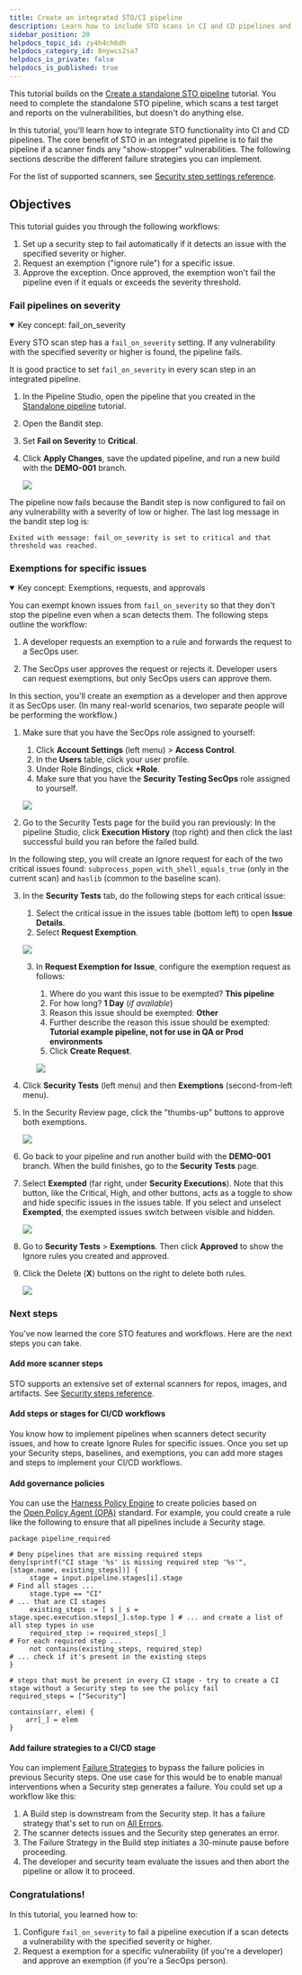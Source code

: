 ```yaml
---
title: Create an integrated STO/CI pipeline
description: Learn how to include STO scans in CI and CD pipelines and stop builds when STO finds any "show-stopper" vulnerabilities.
sidebar_position: 20
helpdocs_topic_id: zy4h4ch6dh
helpdocs_category_id: 8nywcs2sa7
helpdocs_is_private: false
helpdocs_is_published: true
---
```


This tutorial builds on the [Create a standalone STO pipeline](/tutorials/security-tests/standalone-pipeline) tutorial. You need to complete the standalone STO pipeline, which  scans a test target and reports on the vulnerabilities, but doesn't do anything else.

In this tutorial, you'll learn how to integrate STO functionality into CI and CD pipelines. The core benefit of STO in an integrated pipeline is to fail the pipeline if a scanner finds any "show-stopper" vulnerabilities. The following sections describe the different failure strategies you can implement.

For the list of supported scanners, see [Security step settings reference](/docs/security-testing-orchestration/sto-techref-category/security-step-settings-reference).

## Objectives

This tutorial guides you through the following workflows:

1. Set up a security step to fail automatically if it detects an issue with the specified severity or higher.
2. Request an exemption ("ignore rule") for a specific issue.
3. Approve the exception. Once approved, the exemption won't fail the pipeline even if it equals or exceeds the severity threshold.

<!-- 
<details open><summary> Review: Security Testing roles</summary>

Harness includes two RBAC roles specifically for STO users:

* **Developer** role — Permissions needed for developer workflows. Developers can request exemptions but can't approve them. 
* **SecOps** role — Permissions needed for Security Operations staff. Only SecOps users can approve exemption requests. 

For more information, go to [Add Security Testing roles](/docs/security-testing-orchestration/onboard-sto/set-up-harness-for-sto#add-security-testing-roles).

</details>

-->


### Fail pipelines on severity

<details open><summary> Key concept: fail_on_severity</summary> 

Every STO scan step has a `fail_on_severity` setting. If any vulnerability with the specified severity or higher is found, the pipeline fails.

It is good practice to set `fail_on_severity` in every scan step in an integrated pipeline.

</details>

1. In the Pipeline Studio, open the pipeline that you created in the [Standalone pipeline](/tutorials/security-tests/standalone-pipeline) tutorial.
2. Open the Bandit step.
2. Set **Fail on Severity** to **Critical**. 
3. Click **Apply Changes**, save the updated pipeline, and run a new build with the **DEMO-001** branch.

   ![](./static/sto-integrated-workflows-00.png)

The pipeline now fails because the Bandit step is now configured to fail on any vulnerability with a severity of low or higher. The last log message in the bandit step log is:
```
Exited with message: fail_on_severity is set to critical and that threshold was reached.
```

### Exemptions for specific issues

<details open><summary> Key concept: Exemptions, requests, and approvals</summary>  

You can exempt known issues from  `fail_on_severity` so that they don't stop the pipeline even when a scan detects them. The following steps outline the workflow:

1. A developer requests an exemption to a rule and forwards the request to a SecOps user.

2. The SecOps user approves the request or rejects it. Developer users can request exemptions, but only SecOps users can approve them.

</details>

In this section, you'll create an exemption as a developer and then approve it as SecOps user. (In many real-world scenarios, two separate people will be performing the workflow.)

1. Make sure that you have the SecOps role assigned to yourself:
	1. Click **Account Settings** (left menu) > **Access Control**.
	2. In the **Users** table, click your user profile.
	3. Under Role Bindings, click **+Role**.
	4. Make sure that you have the **Security Testing SecOps** role assigned to yourself.
  
     ![](./static/sto-integrated-workflows-01.png)
     
2. Go to the Security Tests page for the build you ran previously: In the pipeline Studio, click **Execution History** (top right) and then click the last successful build you ran before the failed build.  

  In the following step, you will create an Ignore request for each of the two critical issues found: `subprocess_popen_with_shell_equals_true` (only in the current scan) and `haslib` (common to the baseline scan).

3. In the **Security Tests** tab, do the following steps for each critical issue:
	1. Select the critical issue in the issues table (bottom left) to open **Issue Details**.
	2. Select **Request Exemption**.
  
     ![](./static/sto-integrated-workflows-02.png)
     
	3. In **Request Exemption for Issue**, configure the exemption request as follows:
		1. Where do you want this issue to be exempted? **This pipeline** 
		2. For how long? **1 Day** (*if available*)
		3. Reason this issue should be exempted: **Other**
        4. Further describe the reason this issue should be exempted: **Tutorial example pipeline, not for use in QA or Prod environments**
		4. Click **Create Request**.
    
       ![](./static/sto-integrated-workflows-03.png)
       
4. Click **Security Tests** (left menu) and then **Exemptions** (second-from-left menu).

5. In the Security Review page, click the "thumbs-up" buttons to approve both exemptions.

   ![](./static/sto-integrated-workflows-04.png)
   
6. Go back to your pipeline and run another build with the **DEMO-001** branch. When the build finishes, go to the **Security Tests** page.

7. Select **Exempted** (far right, under **Security Executions**). Note that this button, like the Critical, High, and other buttons, acts as a toggle to show and hide specific issues in the issues table. If you select and unselect **Exempted**, the exempted issues switch between visible and hidden. 

   ![](./static/sto-integrated-workflows-05.png)


9. Go to **Security Tests** > **Exemptions**. Then click **Approved** to show the Ignore rules you created and approved.
10. Click the Delete (**X**) buttons on the right to delete both rules.

    ![](./static/sto-integrated-workflows-07.png)

### Next steps

You've now learned the core STO features and workflows. Here are the next steps you can take.

#### Add more scanner steps

STO supports an extensive set of external scanners for repos, images, and artifacts. See [Security steps reference](/docs/security-testing-orchestration/sto-techref-category/security-step-settings-reference).

#### Add steps or stages for CI/CD workflows

You know how to implement pipelines when scanners detect security issues, and how to create Ignore Rules for specific issues. Once you set up your Security steps, baselines, and exemptions, you can add more stages and steps to implement your CI/CD workflows.

#### Add governance policies

You can use the [Harness Policy Engine](/docs/platform/governance/Policy-as-code/harness-governance-overview) to create policies based on the [Open Policy Agent (OPA)](https://www.openpolicyagent.org/) standard. For example, you could create a rule like the following to ensure that all pipelines include a Security stage.


```
package pipeline_required  
  
# Deny pipelines that are missing required steps  
deny[sprintf("CI stage '%s' is missing required step '%s'", [stage.name, existing_steps])] {   
     stage = input.pipeline.stages[i].stage                                # Find all stages ...   
     stage.type == "CI"                                                    # ... that are CI stages  
     existing_steps := [ s | s = stage.spec.execution.steps[_].step.type ] # ... and create a list of all step types in use   
     required_step := required_steps[_]                                    # For each required step ...   
     not contains(existing_steps, required_step)                           # ... check if it's present in the existing steps  
}  
  
# steps that must be present in every CI stage - try to create a CI stage without a Security step to see the policy fail  
required_steps = ["Security"]  
  
contains(arr, elem) {   
    arr[_] = elem  
}
```
#### Add failure strategies to a CI/CD stage

You can implement [Failure Strategies](/docs/platform/pipelines/define-a-failure-strategy-on-stages-and-steps) to bypass the failure policies in previous Security steps. One use case for this would be to enable manual interventions when a Security step generates a failure. You could set up a workflow like this:

1. A Build step is downstream from the Security step. It has a failure strategy that's set to run on [All Errors](/docs/platform/pipelines/w_pipeline-steps-reference/step-failure-strategy-settings#error-types).
2. The scanner detects issues and the Security step generates an error.
3. The Failure Strategy in the Build step initiates a 30-minute pause before proceeding.
4. The developer and security team evaluate the issues and then abort the pipeline or allow it to proceed.

<!-- 
### Integrated STO/CI Workflow Example

The following pipeline provides a simple example of how you can implement STO into a CI workflow. This is an expanded version of the standalone STO stage we have been working with. The [YAML](#integrated-workflow-yaml) of this pipeline is provided below.

![](./static/sto-integrated-workflows-08.png)

This pipeline works as follows:

1. The **backgroundDinD** step runs Docker-in-Docker as a background service. This is required to run the Docker process that builds and pushes the image.
1. The **banditScan** step  scans a GitHub repo that includes the files required to build an image from the repository code. 
   In this case, `fail_on_severity` is set to `none`. We want to scan the repository, but we also want to build a local image. We'll implement `fail_on_severity` when we scan the built image.
2. The **buildImage** builds a local container image from the repository. It has a Failure Strategy that responds to any error in the previous step — such a failure due to a critical vulnerability — by ignoring it and proceeding with default values. 
3. The **aquaTrivyScan** step uses the open-source tool **Aqua Trivy** to scan the local image. It has `fail_on_severity` set to `critical`.
4. If the Aqua Trivy 


You can view all issues from all scanners in the **Security Tests** tab, and also filter the issue list by scanner.

![](./static/sto-integrated-workflows-09.png)

-->

### Congratulations!

In this tutorial, you learned how to:

1. Configure `fail_on_severity` to fail a pipeline execution if a scan detects a vulnerability with the specified severity or higher. 
2. Request a exemption for a specific vulnerability (if you're a developer) and approve an exemption (if you're a SecOps person).

<!-- 
2. Configure Security steps for different security scanners: one for code scanning and one for container scanning.
3. Run a pipeline and scan its codebase and the container image.
4. View the normalized and deduplicated security results in the Security dashboard.

-->


<!-- 
### Integrated Workflow YAML

Here's the YAML of the integrated workflow example we examined in this tutorial.

<details>
  <summary>Integrated Workflow YAML</summary>


```
pipeline:  
    name: quickstart-integrated-pipeline  
    identifier: quickstartintegratedpipeline  
    projectIdentifier: STO  
    orgIdentifier: default  
    tags: {}  
    properties:  
        ci:  
            codebase:  
                connectorRef: $CODEBASE_CONNECTOR  
                build: <+input>  
    stages:  
        - stage:  
              name: Docker Build and Scan  
              identifier: Docker_Build_and_Scan  
              type: CI  
              spec:  
                  cloneCodebase: true  
                  infrastructure:  
                      type: KubernetesDirect  
                      spec:  
                          connectorRef: $K8S_CONNECTOR  
                          namespace: harness-delegate-ng  
                          automountServiceAccountToken: true  
                          nodeSelector: {}  
                          os: Linux  
                  sharedPaths:  
                      - /var/run  
                  execution:  
                      steps:  
                        - step:
                            type: Background
                            name: dind
                            identifier: dind
                            spec:
                              connectorRef: $DOCKER_CONNECTOR
                              image: docker:dind
                              shell: Sh
                              privileged: true
                              entrypoint:
                                - dockerd-entrypoint.sh
                          - step:  
                                type: Security  
                                name: owasp scan  
                                identifier: owasp_scan  
                                spec:  
                                    privileged: true  
                                    settings:  
                                        policy_type: orchestratedScan  
                                        scan_type: repository  
                                        repository_project: nodegoat  
                                        repository_branch: <+codebase.branch>  
                                        product_name: owasp  
                                        product_config_name: default  
                                        fail_on_severity: HIGH  
                                    imagePullPolicy: Always  
                                failureStrategies:  
                                    - onFailure:  
                                          errors:  
                                              - AllErrors  
                                          action:  
                                              type: Ignore  
                          - step:  
                                type: Run  
                                name: Build Image  
                                identifier: Build_Docker_Image  
                                spec:  
                                    connectorRef: $DOCKER_CONNECTOR  
                                    image: docker:latest  
                                    shell: Sh  
                                    command: |-  
                                        docker build .  -f Dockerfile.app -t nodegoat:local  
                                    privileged: true  
                                when:  
                                    stageStatus: All  
                                failureStrategies:  
                                    - onFailure:  
                                          errors:  
                                              - AllErrors  
                                          action:  
                                              type: ManualIntervention  
                                              spec:  
                                                  timeout: 20m  
                                                  onTimeout:  
                                                      action:  
                                                          type: Abort  
                          - step:  
                                type: Security  
                                name: aqua-trivy scan  
                                identifier: aqua_trivy_scan  
                                spec:  
                                    privileged: true  
                                    settings:  
                                        product_name: aqua-trivy  
                                        product_config_name: aqua-trivy  
                                        policy_type: orchestratedScan  
                                        scan_type: container  
                                        container_type: local_image  
                                        container_domain: docker.io  
                                        container_project: nodegoat  
                                        container_tag: local  
                                        fail_on_severity: HIGH  
                                    imagePullPolicy: Always  
                                failureStrategies: []  

```
</details>

-->
